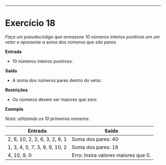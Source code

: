 ---
# Exercício 18

*Faça um pseudocódigo que armazene 10 números inteiros positivos em um vetor e apresente a soma dos números que são pares.*

**Entrada**

- 10 números inteiros positivos.

**Saída**

- A soma dos números pares dentro do vetor.

**Restrições**

- Os números devem ser maiores que zero.

**Exemplo**

*Nota: utilizando os 10 primeiros números.*

| Entrada                               | Saída                          |
|---------------------------------------|--------------------------------|
| 2, 8, 10, 2, 2, 6, 3, 2, 8, 1         | Soma dos pares: 40              |
| 1, 3, 4, 5, 7, 3, 9, 9, 10, 2         | Soma dos pares: 16              |
| 4, 10, 9, 0                           | Erro: Insira valores maiores que 0.|
